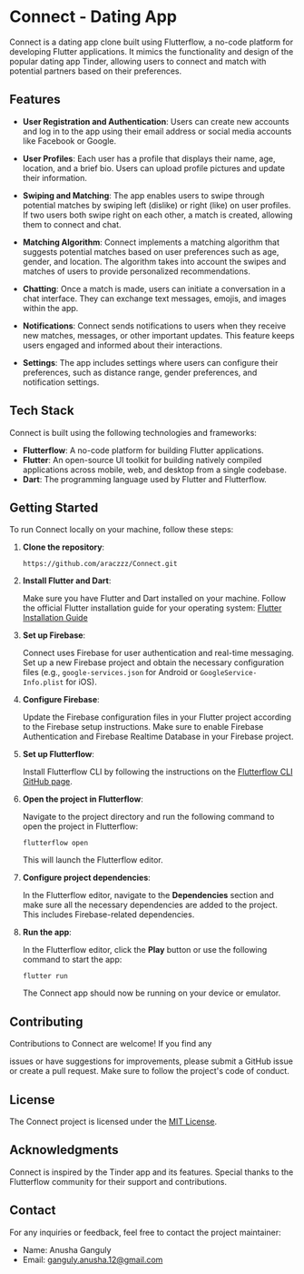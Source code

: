 # Connect - Dating App

Connect is a dating app clone built using Flutterflow, a no-code platform for developing Flutter applications. It mimics the functionality and design of the popular dating app Tinder, allowing users to connect and match with potential partners based on their preferences.

## Features

- **User Registration and Authentication**: Users can create new accounts and log in to the app using their email address or social media accounts like Facebook or Google.

- **User Profiles**: Each user has a profile that displays their name, age, location, and a brief bio. Users can upload profile pictures and update their information.

- **Swiping and Matching**: The app enables users to swipe through potential matches by swiping left (dislike) or right (like) on user profiles. If two users both swipe right on each other, a match is created, allowing them to connect and chat.

- **Matching Algorithm**: Connect implements a matching algorithm that suggests potential matches based on user preferences such as age, gender, and location. The algorithm takes into account the swipes and matches of users to provide personalized recommendations.

- **Chatting**: Once a match is made, users can initiate a conversation in a chat interface. They can exchange text messages, emojis, and images within the app.

- **Notifications**: Connect sends notifications to users when they receive new matches, messages, or other important updates. This feature keeps users engaged and informed about their interactions.

- **Settings**: The app includes settings where users can configure their preferences, such as distance range, gender preferences, and notification settings.

## Tech Stack

Connect is built using the following technologies and frameworks:

- **Flutterflow**: A no-code platform for building Flutter applications.
- **Flutter**: An open-source UI toolkit for building natively compiled applications across mobile, web, and desktop from a single codebase.
- **Dart**: The programming language used by Flutter and Flutterflow.

## Getting Started

To run Connect locally on your machine, follow these steps:

1. **Clone the repository**:

   ```
   https://github.com/araczzz/Connect.git
   ```

2. **Install Flutter and Dart**:

   Make sure you have Flutter and Dart installed on your machine. Follow the official Flutter installation guide for your operating system: [Flutter Installation Guide](https://flutter.dev/docs/get-started/install)

3. **Set up Firebase**:

   Connect uses Firebase for user authentication and real-time messaging. Set up a new Firebase project and obtain the necessary configuration files (e.g., `google-services.json` for Android or `GoogleService-Info.plist` for iOS).

4. **Configure Firebase**:

   Update the Firebase configuration files in your Flutter project according to the Firebase setup instructions. Make sure to enable Firebase Authentication and Firebase Realtime Database in your Firebase project.

5. **Set up Flutterflow**:

   Install Flutterflow CLI by following the instructions on the [Flutterflow CLI GitHub page](https://github.com/flutterflow/flutterflow).

6. **Open the project in Flutterflow**:

   Navigate to the project directory and run the following command to open the project in Flutterflow:

   ```
   flutterflow open
   ```

   This will launch the Flutterflow editor.

7. **Configure project dependencies**:

   In the Flutterflow editor, navigate to the **Dependencies** section and make sure all the necessary dependencies are added to the project. This includes Firebase-related dependencies.

8. **Run the app**:

   In the Flutterflow editor, click the **Play** button or use the following command to start the app:

   ```
   flutter run
   ```

   The Connect app should now be running on your device or emulator.

## Contributing

Contributions to Connect are welcome! If you find any

 issues or have suggestions for improvements, please submit a GitHub issue or create a pull request. Make sure to follow the project's code of conduct.

## License

The Connect project is licensed under the [MIT License](LICENSE).

## Acknowledgments

Connect is inspired by the Tinder app and its features. Special thanks to the Flutterflow community for their support and contributions.

## Contact

For any inquiries or feedback, feel free to contact the project maintainer:

- Name: Anusha Ganguly
- Email: ganguly.anusha.12@gmail.com
  
